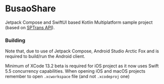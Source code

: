 # BusaoShare

Jetpack Compose and SwiftUI based Kotlin Multiplatform sample project (based on [SPTrans API](https://www.sptrans.com.br/desenvolvedores/api-do-olho-vivo-guia-de-referencia/documentacao-api/)).

### Building

Note that, due to use of Jetpack Compose, Android Studio Arctic Fox and is required to build/run the Android client. 

Minimum of XCode 13.2 beta is required for iOS project as it now uses Swift 5.5 concurrency capabilities. When opening iOS and macOS projects remember to open `.xcworkspace` file (and not `.xcodeproj` one)
